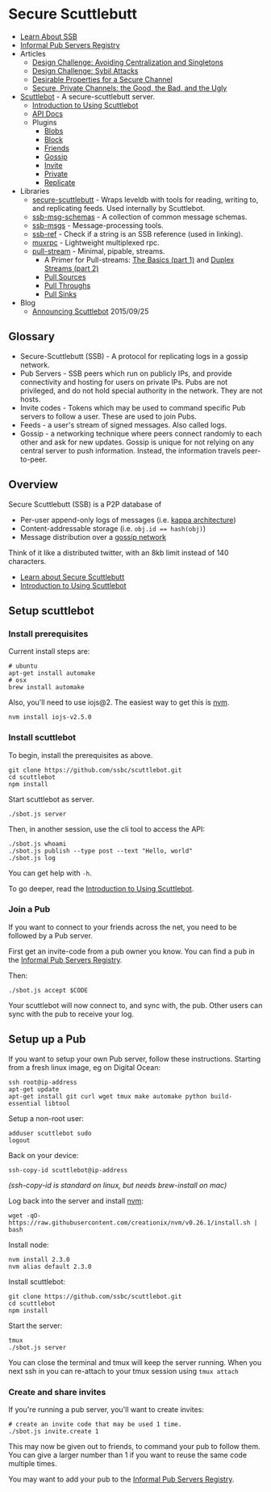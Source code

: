 # Secure Scuttlebutt

 - [Learn About SSB](./learn.md)
 - [Informal Pub Servers Registry](https://github.com/ssbc/scuttlebot/wiki/Pub-servers)
 - Articles
   - [Design Challenge: Avoiding Centralization and Singletons](./articles/design-challenge-avoid-centralization-and-singletons.md)
   - [Design Challenge: Sybil Attacks](./articles/design-challenge-sybil-attack.md)
   - [Desirable Properties for a Secure Channel](./articles/desirable-properties-for-a-secure-channel.md)
   - [Secure, Private Channels: the Good, the Bad, and the Ugly](./articles/secure-private-channels.md)
 - [Scuttlebot](https://github.com/ssbc/scuttlebot) - A secure-scuttlebutt server.
   - [Introduction to Using Scuttlebot](./intro-to-using-sbot.md)
   - [API Docs](https://github.com/ssbc/scuttlebot/blob/master/api.md)
   - Plugins
     - [Blobs](https://github.com/ssbc/scuttlebot/blob/master/plugins/blobs.md)
     - [Block](https://github.com/ssbc/scuttlebot/blob/master/plugins/block.md)
     - [Friends](https://github.com/ssbc/scuttlebot/blob/master/plugins/friends.md)
     - [Gossip](https://github.com/ssbc/scuttlebot/blob/master/plugins/gossip.md)
     - [Invite](https://github.com/ssbc/scuttlebot/blob/master/plugins/invite.md)
     - [Private](https://github.com/ssbc/scuttlebot/blob/master/plugins/private.md)
     - [Replicate](https://github.com/ssbc/scuttlebot/blob/master/plugins/replicate.md)
 - Libraries
   - [secure-scuttlebutt](https://github.com/ssbc/secure-scuttlebutt) - Wraps leveldb with tools for reading, writing to, and replicating feeds. Used internally by Scuttlebot.
   - [ssb-msg-schemas](https://github.com/ssbc/ssb-msg-schemas) - A collection of common message schemas.
   - [ssb-msgs](https://github.com/ssbc/ssb-msgs) - Message-processing tools.
   - [ssb-ref](https://github.com/ssbc/ssb-ref) - Check if a string is an SSB reference (used in linking).
   - [muxrpc](https://github.com/ssbc/muxrpc) - Lightweight multiplexed rpc.
   - [pull-stream](https://github.com/dominictarr/pull-stream) - Minimal, pipable, streams.
     - A Primer for Pull-streams: [The Basics (part 1)](https://github.com/dominictarr/pull-stream-examples/blob/master/pull.js) and [Duplex Streams (part 2)](https://github.com/dominictarr/pull-stream-examples/blob/master/duplex.js)
     - [Pull Sources](https://github.com/dominictarr/pull-stream/blob/master/docs/sources.md)
     - [Pull Throughs](https://github.com/dominictarr/pull-stream/blob/master/docs/throughs.md)
     - [Pull Sinks](https://github.com/dominictarr/pull-stream/blob/master/docs/sinks.md)
 - Blog
   - [Announcing Scuttlebot](./blog/sbot-announce.md) 2015/09/25


## Glossary

 - Secure-Scuttlebutt (SSB) - A protocol for replicating logs in a gossip network.
 - Pub Servers - SSB peers which run on publicly IPs, and provide connectivity and hosting for users on private IPs. Pubs are not privileged, and do not hold special authority in the network. They are not hosts.
 - Invite codes - Tokens which may be used to command specific Pub servers to follow a user. These are used to join Pubs.
 - Feeds - a user's stream of signed messages. Also called logs.
 - Gossip - a networking technique where peers connect randomly to each other and ask for new updates. Gossip is unique for not relying on any central server to push information. Instead, the information travels peer-to-peer.


## Overview

Secure Scuttlebutt (SSB) is a P2P database of

- Per-user append-only logs of messages (i.e. [kappa architecture](http://www.kappa-architecture.com/))
- Content-addressable storage (i.e. `obj.id == hash(obj)`)
- Message distribution over a [gossip network](https://en.wikipedia.org/wiki/Gossip_protocol)

Think of it like a distributed twitter, with an 8kb limit instead of 140 characters.

 - [Learn about Secure Scuttlebutt](./learn.md)
 - [Introduction to Using Scuttlebot](./intro-to-using-sbot.md)


## Setup scuttlebot

### Install prerequisites

Current install steps are:

```
# ubuntu
apt-get install automake
# osx
brew install automake
```

Also, you'll need to use iojs@2.
The easiest way to get this is [nvm](https://github.com/creationix/nvm).

```
nvm install iojs-v2.5.0
```


### Install scuttlebot

To begin, install the prerequisites as above.

```
git clone https://github.com/ssbc/scuttlebot.git
cd scuttlebot
npm install
```

Start scuttlebot as server.

```
./sbot.js server
```

Then, in another session, use the cli tool to access the API:

```
./sbot.js whoami
./sbot.js publish --type post --text "Hello, world"
./sbot.js log
```

You can get help with `-h`.

To go deeper, read the [Introduction to Using Scuttlebot](./intro-to-using-sbot.md).

### Join a Pub

If you want to connect to your friends across the net, you need to be followed by a Pub server.

First get an invite-code from a pub owner you know.
You can find a pub in the [Informal Pub Servers Registry](https://github.com/ssbc/scuttlebot/wiki/Pub-servers).

Then:

```
./sbot.js accept $CODE
```

Your scuttlebot will now connect to, and sync with, the pub.
Other users can sync with the pub to receive your log.


## Setup up a Pub

If you want to setup your own Pub server, follow these instructions.
Starting from a fresh linux image, eg on Digital Ocean:

```
ssh root@ip-address
apt-get update
apt-get install git curl wget tmux make automake python build-essential libtool
```

Setup a non-root user:

```
adduser scuttlebot sudo
logout
```

Back on your device:

```
ssh-copy-id scuttlebot@ip-address
```
_(ssh-copy-id is standard on linux, but needs brew-install on mac)_

Log back into the server and install [nvm](https://github.com/creationix/nvm):
```
wget -qO- https://raw.githubusercontent.com/creationix/nvm/v0.26.1/install.sh | bash
```

Install node: 
```
nvm install 2.3.0
nvm alias default 2.3.0
```

Install scuttlebot:
```
git clone https://github.com/ssbc/scuttlebot.git
cd scuttlebot
npm install
```

Start the server: 
```
tmux
./sbot.js server
```

You can close the terminal and tmux will keep the server running. 
When you next ssh in you can re-attach to your tmux session using `tmux attach`

### Create and share invites

If you're running a pub server, you'll want to create invites:

```
# create an invite code that may be used 1 time.
./sbot.js invite.create 1
```

This may now be given out to friends, to command your pub to follow them.
You can give a larger number than 1 if you want to reuse the same code multiple times.

You may want to add your pub to the [Informal Pub Servers Registry](https://github.com/ssbc/scuttlebot/wiki/Pub-servers).
